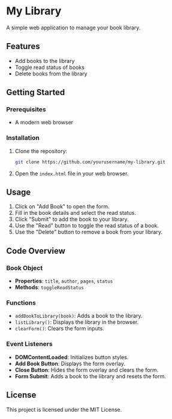# My Library

A simple web application to manage your book library.

## Features

-   Add books to the library
-   Toggle read status of books
-   Delete books from the library

## Getting Started

### Prerequisites

-   A modern web browser

### Installation

1. Clone the repository:
    ```sh
    git clone https://github.com/yourusername/my-library.git
    ```
2. Open the `index.html` file in your web browser.

## Usage

1. Click on "Add Book" to open the form.
2. Fill in the book details and select the read status.
3. Click "Submit" to add the book to your library.
4. Use the "Read" button to toggle the read status of a book.
5. Use the "Delete" button to remove a book from your library.

## Code Overview

### Book Object

-   **Properties**: `title`, `author`, `pages`, `status`
-   **Methods**: `toggleReadStatus`

### Functions

-   `addBookToLibrary(book)`: Adds a book to the library.
-   `listLibrary()`: Displays the library in the browser.
-   `clearForm()`: Clears the form inputs.

### Event Listeners

-   **DOMContentLoaded**: Initializes button styles.
-   **Add Book Button**: Displays the form overlay.
-   **Close Button**: Hides the form overlay and clears the form.
-   **Form Submit**: Adds a book to the library and resets the form.

## License

This project is licensed under the MIT License.
